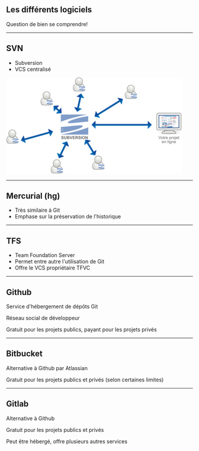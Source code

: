 ## Les différents logiciels

Question de bien se comprendre!

---

## SVN

- Subversion
- VCS centralisé

![svn](resources/schema_svn.jpg)

---

## Mercurial (hg)

- Très similaire à Git
- Emphase sur la préservation de l'historique

---

## TFS

- Team Foundation Server
- Permet entre autre l'utilisation de Git
- Offre le VCS propriétaire TFVC

---

## Github

Service d'hébergement de dépôts Git

Réseau social de développeur

Gratuit pour les projets publics, payant pour les projets privés

---

## Bitbucket

Alternative à Github par Atlassian

Gratuit pour les projets publics et privés (selon certaines limites)

---

## Gitlab

Alternative à Github

Gratuit pour les projets publics et privés

Peut être hébergé, offre plusieurs autres services
